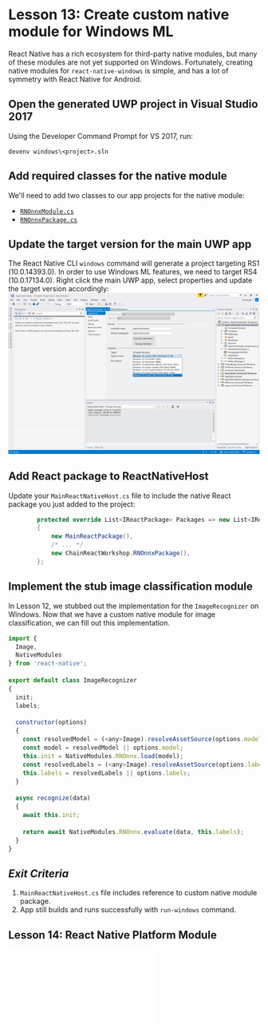 # Lesson 13: Create custom native module for Windows ML

React Native has a rich ecosystem for third-party native modules, but many of these modules are not yet supported on Windows. Fortunately, creating native modules for `react-native-windows` is simple, and has a lot of symmetry with React Native for Android.

## Open the generated UWP project in Visual Studio 2017

Using the Developer Command Prompt for VS 2017, run:
```
devenv windows\<project>.sln
```

## Add required classes for the native module

We'll need to add two classes to our app projects for the native module:
- [`RNOnnxModule.cs`](https://gist.github.com/rozele/9acb6ee6631a3c15918c7deb5afaf166)
- [`RNOnnxPackage.cs`](https://gist.github.com/rozele/639d05321d319be59d8376b760e79794)

## Update the target version for the main UWP app

The React Native CLI `windows` command will generate a project targeting RS1 (10.0.14393.0). In order to use Windows ML features, we need to target RS4 (10.0.17134.0). Right click the main UWP app, select properties and update the target version accordingly:
![Update Target Version](./img/TargetVersion.png)

## Add React package to ReactNativeHost

Update your `MainReactNativeHost.cs` file to include the native React package you just added to the project:
```csharp
        protected override List<IReactPackage> Packages => new List<IReactPackage>
        {
            new MainReactPackage(),
            /* ... */
            new ChainReactWorkshop.RNOnnxPackage(),
        };
```

## Implement the stub image classification module

In Lesson 12, we stubbed out the implementation for the `ImageRecognizer` on Windows. Now that we have a custom native module for image classification, we can fill out this implementation.

```js
import { 
  Image,
  NativeModules 
} from 'react-native';

export default class ImageRecognizer
{
  init;
  labels;

  constructor(options)
  {
    const resolvedModel = (<any>Image).resolveAssetSource(options.model).uri;
    const model = resolvedModel || options.model;
    this.init = NativeModules.RNOnnx.load(model);
    const resolvedLabels = (<any>Image).resolveAssetSource(options.labels).uri;
    this.labels = resolvedLabels || options.labels;
  }

  async recognize(data)
  {
    await this.init;

    return await NativeModules.RNOnnx.evaluate(data, this.labels);
  }
}
```

## _Exit Criteria_
1. `MainReactNativeHost.cs` file includes reference to custom native module package.
2. App still builds and runs successfully with `run-windows` command.

## Lesson 14: React Native Platform Module
![Continue](./14.md)